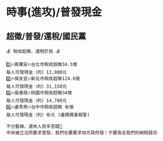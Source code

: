 # 時事(進攻)/普發現金

## 超徵/普發/還稅/國民黨

```
💰 稅收超徵，還稅於民 💰

1️⃣🔥蔣萬安🔥台北市稅收超徵34.5億
每人可發現金（約）13,800元
2️⃣🔥侯友宜🔥新北市稅收超徵124.6億
每人可發現金（約）31,150元
3️⃣🔥張善政🔥桃園市稅收超徵34億
每人可發現金（約）14,780元
4️⃣🔥盧秀燕🔥台中市稅收超徵 ㊙️億
每人可發現金（約）㊙️元 (盧媽媽會報警)

不分藍綠，還來人民辛苦錢💪
中央被立法院要求普發，我們也要要求地方政府發！不要貪走我們的納稅錢😡
```